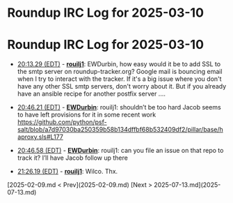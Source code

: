 # Roundup IRC Log for 2025-03-10 #
# Roundup IRC Log for 2025-03-10
* <a href="#20:13.29" id="20:13.29">20:13.29 (EDT)</a> - __[rouilj1](https://github.com/rouilj1)__: EWDurbin, how easy would it be to add SSL to the smtp server on roundup-tracker.org? Google mail is bouncing email when I try to interact with the tracker. If it's a big issue where you don't have any other SSL smtp servers, don't worry about it. But if you already have an ansible recipe for another postfix server ....

* <a href="#20:46.21" id="20:46.21">20:46.21 (EDT)</a> - __[EWDurbin](https://github.com/EWDurbin)__: rouilj1: shouldn’t be too hard Jacob seems to have left provisions for it in some recent work <https://github.com/python/psf-salt/blob/a7d97030ba250359b58b134dffbf68b532409df2/pillar/base/haproxy.sls#L177>
* <a href="#20:46.58" id="20:46.58">20:46.58 (EDT)</a> - __[EWDurbin](https://github.com/EWDurbin)__: rouilj1: can you file an issue on that repo to track it? I’ll have Jacob follow up there

* <a href="#21:26.19" id="21:26.19">21:26.19 (EDT)</a> - __[rouilj1](https://github.com/rouilj1)__: Wilco. Thx.

<div class="inpage-footer">
[2025-02-09.md < Prev](2025-02-09.md)
[Next > 2025-07-13.md](2025-07-13.md)
</div>
